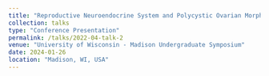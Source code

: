 ```yaml
---
title: "Reproductive Neuroendocrine System and Polycystic Ovarian Morphology: A Nonhuman Primate Model of PCOS"
collection: talks
type: "Conference Presentation"
permalink: /talks/2022-04-talk-2
venue: "University of Wisconsin - Madison Undergraduate Symposium"
date: 2024-01-26
location: "Madison, WI, USA"
---
```

